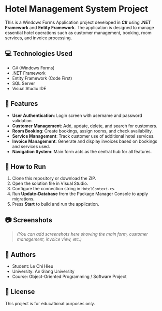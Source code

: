 # Hotel Management System Project

This is a Windows Forms Application project developed in **C#** using **.NET Framework** and **Entity Framework**. The application is designed to manage essential hotel operations such as customer management, booking, room services, and invoice processing.

## 💻 Technologies Used

- C# (Windows Forms)
- .NET Framework
- Entity Framework (Code First)
- SQL Server
- Visual Studio IDE

## 🧩 Features

- **User Authentication**: Login screen with username and password validation.
- **Customer Management**: Add, update, delete, and search for customers.
- **Room Booking**: Create bookings, assign rooms, and check availability.
- **Service Management**: Track customer use of additional hotel services.
- **Invoice Management**: Generate and display invoices based on bookings and services used.
- **Navigation System**: Main form acts as the central hub for all features.

## 📌 How to Run

1. Clone this repository or download the ZIP.
2. Open the solution file in Visual Studio.
3. Configure the connection string in `HotelContext.cs`.
4. Run **Update-Database** from the Package Manager Console to apply migrations.
5. Press **Start** to build and run the application.

## 📷 Screenshots

> *(You can add screenshots here showing the main form, customer management, invoice view, etc.)*

## 👥 Authors

- Student: Le Chi Hieu
- University: An Giang University
- Course: Object-Oriented Programming / Software Project

## 📜 License

This project is for educational purposes only.



